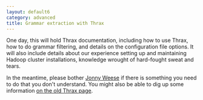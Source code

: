 ```yaml
---
layout: default6
category: advanced
title: Grammar extraction with Thrax
---
```


One day, this will hold Thrax documentation, including how to use Thrax, how to do grammar
filtering, and details on the configuration file options.  It will also include details about our
experience setting up and maintaining Hadoop cluster installations, knowledge wrought of hard-fought
sweat and tears.

In the meantime, please bother [Jonny Weese](http://cs.jhu.edu/~jonny/) if there is something you
need to do that you don't understand.  You might also be able to dig up some information [on the old
Thrax page](http://cs.jhu.edu/~jonny/thrax/).
